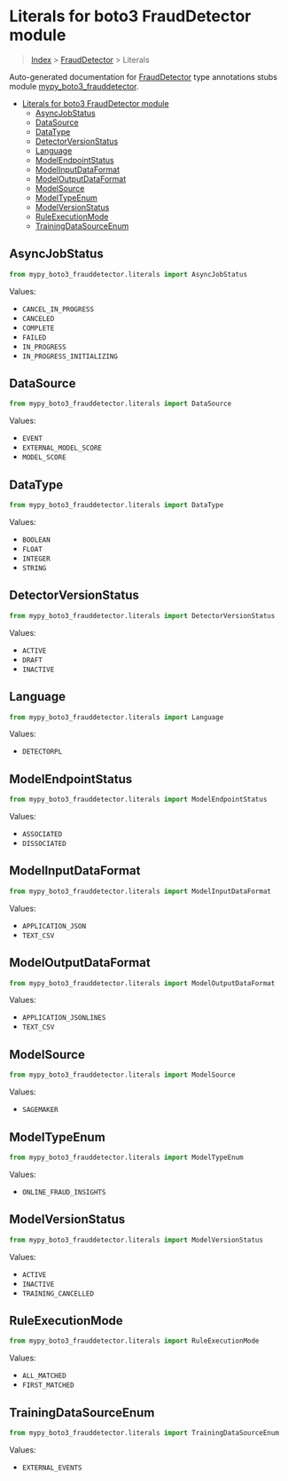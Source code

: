 # Literals for boto3 FraudDetector module

> [Index](..) > [FraudDetector](.) > Literals

Auto-generated documentation for
[FraudDetector](https://boto3.amazonaws.com/v1/documentation/api/latest/reference/services/frauddetector.html#FraudDetector)
type annotations stubs module
[mypy_boto3_frauddetector](https://pypi.org/project/mypy-boto3-frauddetector/).

- [Literals for boto3 FraudDetector module](#literals-for-boto3-frauddetector-module)
  - [AsyncJobStatus](#asyncjobstatus)
  - [DataSource](#datasource)
  - [DataType](#datatype)
  - [DetectorVersionStatus](#detectorversionstatus)
  - [Language](#language)
  - [ModelEndpointStatus](#modelendpointstatus)
  - [ModelInputDataFormat](#modelinputdataformat)
  - [ModelOutputDataFormat](#modeloutputdataformat)
  - [ModelSource](#modelsource)
  - [ModelTypeEnum](#modeltypeenum)
  - [ModelVersionStatus](#modelversionstatus)
  - [RuleExecutionMode](#ruleexecutionmode)
  - [TrainingDataSourceEnum](#trainingdatasourceenum)

## AsyncJobStatus

```python
from mypy_boto3_frauddetector.literals import AsyncJobStatus
```

Values:

- `CANCEL_IN_PROGRESS`
- `CANCELED`
- `COMPLETE`
- `FAILED`
- `IN_PROGRESS`
- `IN_PROGRESS_INITIALIZING`

## DataSource

```python
from mypy_boto3_frauddetector.literals import DataSource
```

Values:

- `EVENT`
- `EXTERNAL_MODEL_SCORE`
- `MODEL_SCORE`

## DataType

```python
from mypy_boto3_frauddetector.literals import DataType
```

Values:

- `BOOLEAN`
- `FLOAT`
- `INTEGER`
- `STRING`

## DetectorVersionStatus

```python
from mypy_boto3_frauddetector.literals import DetectorVersionStatus
```

Values:

- `ACTIVE`
- `DRAFT`
- `INACTIVE`

## Language

```python
from mypy_boto3_frauddetector.literals import Language
```

Values:

- `DETECTORPL`

## ModelEndpointStatus

```python
from mypy_boto3_frauddetector.literals import ModelEndpointStatus
```

Values:

- `ASSOCIATED`
- `DISSOCIATED`

## ModelInputDataFormat

```python
from mypy_boto3_frauddetector.literals import ModelInputDataFormat
```

Values:

- `APPLICATION_JSON`
- `TEXT_CSV`

## ModelOutputDataFormat

```python
from mypy_boto3_frauddetector.literals import ModelOutputDataFormat
```

Values:

- `APPLICATION_JSONLINES`
- `TEXT_CSV`

## ModelSource

```python
from mypy_boto3_frauddetector.literals import ModelSource
```

Values:

- `SAGEMAKER`

## ModelTypeEnum

```python
from mypy_boto3_frauddetector.literals import ModelTypeEnum
```

Values:

- `ONLINE_FRAUD_INSIGHTS`

## ModelVersionStatus

```python
from mypy_boto3_frauddetector.literals import ModelVersionStatus
```

Values:

- `ACTIVE`
- `INACTIVE`
- `TRAINING_CANCELLED`

## RuleExecutionMode

```python
from mypy_boto3_frauddetector.literals import RuleExecutionMode
```

Values:

- `ALL_MATCHED`
- `FIRST_MATCHED`

## TrainingDataSourceEnum

```python
from mypy_boto3_frauddetector.literals import TrainingDataSourceEnum
```

Values:

- `EXTERNAL_EVENTS`
